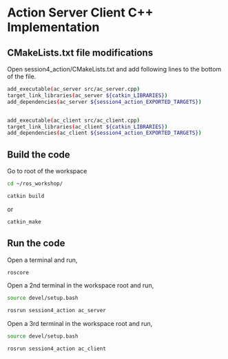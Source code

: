 # Action Server Client C++ Implementation

## CMakeLists.txt file modifications

Open session4_action/CMakeLists.txt and add following lines to the bottom of the file.

```sh
add_executable(ac_server src/ac_server.cpp)
target_link_libraries(ac_server ${catkin_LIBRARIES})
add_dependencies(ac_server ${session4_action_EXPORTED_TARGETS})


add_executable(ac_client src/ac_client.cpp)
target_link_libraries(ac_client ${catkin_LIBRARIES})
add_dependencies(ac_client ${session4_action_EXPORTED_TARGETS})
```

## Build the code 

Go to root of the workspace

```sh
cd ~/ros_workshop/
```
```sh
catkin build
```
or
```sh
catkin_make
```

## Run the code

Open a terminal and run,

```sh
roscore
```

Open a 2nd terminal in the workspace root and run,
	
```sh
source devel/setup.bash
```
```sh
rosrun session4_action ac_server
```

Open a 3rd terminal in the workspace root and run,

```sh
source devel/setup.bash
```
```sh
rosrun session4_action ac_client
```

